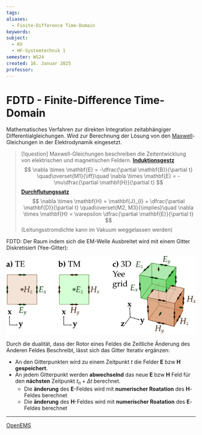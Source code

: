 ```yaml
---
tags: 
aliases:
  - Finite-Difference Time-Domain
keywords: 
subject:
  - KV
  - HF-Systemtechnik 1
semester: WS24
created: 16. Januar 2025
professor:
---
```

 

# FDTD - Finite-Difference Time-Domain

Mathematisches Verfahren zur direkten Integration zeitabhängiger Differentialgleichungen.
Wird zur Berechnung der Lösung von den [Maxwell](../Elektrotechnik/Maxwell.md)-Gleichungen in der Elektrodynamik eingesetzt.

> [!question] Maxwell-Gleichungen beschreiben die Zeitentwicklung von elektrischen und magnetischen Feldern.
> [**Induktionsgestz**](../Elektrotechnik/Maxwell.md#^MW2)
> $$
> \nabla \times \mathbf{E} = -\dfrac{\partial \mathbf{B}}{\partial t}
> \quad\overset{M1}{\iff}\quad
> \nabla \times \mathbf{E} = -\mu\dfrac{\partial \mathbf{H}}{\partial t}
> $$
> [**Durchflutungssatz**](../Elektrotechnik/Maxwell.md#^MW1)
> $$
> \nabla \times \mathbf{H} = \mathbf{J}_{l} + \dfrac{\partial \mathbf{D}}{\partial t}
> \quad\overset{M2, M3}{\implies}\quad
> \nabla \times \mathbf{H} = \varepsilon \dfrac{\partial \mathbf{E}}{\partial t}
> $$
> (Leitungsstromdichte kann im Vakuum weggelassen werden)


FDTD: Der Raum indem sich die EM-Welle Ausbreitet wird mit einem Gitter Diskretisiert (Yee-Gitter):

![invert_dark](assets/Pasted%20image%2020250116195649.png)

Durch die dualität, dass der Rotor eines Feldes die Zeitliche Änderung des Anderen Feldes Beschreibt, lässt sich das Gitter Iterativ ergänzen:

- An den Gitterpunkten wird zu einem Zeitpunkt $t$ die Felder $\mathbf{E}$ bzw $\mathbf{H}$ **gespeichert**.  
- An jedem Gitterpunkt werden **abwechselnd** das neue $\mathbf{E}$ bzw $\mathbf{H}$ Feld für den **nächsten** Zeitpunkt $t_{n}+\Delta t$ berechnet.
    - Die **änderung** des $\mathbf{E}$-Feldes wird mit **numerischer Roatation** des $\mathbf{H}$-Feldes berechnet
    - Die **änderung** des $\mathbf{H}$-Feldes wird mit **numerischer Roatation** des $\mathbf{E}$-Feldes berechnet

---

[OpenEMS](OpenEMS.md)
